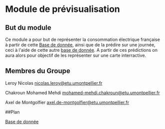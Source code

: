 # Module de prévisualisation


## But du module
Ce module a pour but de représenter la consommation électrique française à partir de cette [Base de donnée](https://data.enedis.fr/explore/dataset/consommation-annuelle-residentielle-par-adresse/information/), ainsi que de la prédire sur une journée, ceci à l'aide de cette autre [base de donnée](https://odre.opendatasoft.com/explore/dataset/eco2mix-national-tr/information/?disjunctive.nature&sort=-date_heure). A partir de ces prédictions on aura alors pour objectif de les représenter sur une carte interractive. 


## Membres du Groupe

Leroy Nicolas nicolas.leroy@etu.umontpellier.fr

Chakroun Mohamed Mehdi mohamed-mehdi.chakroun@etu.umontpellier.fr

Axel de Montgolfier axel.de-montgolfier@etu.umontpellier.fr

##Plan

[Base de donnée](https://data.enedis.fr/explore/dataset/consommation-annuelle-residentielle-par-adresse/information/)
